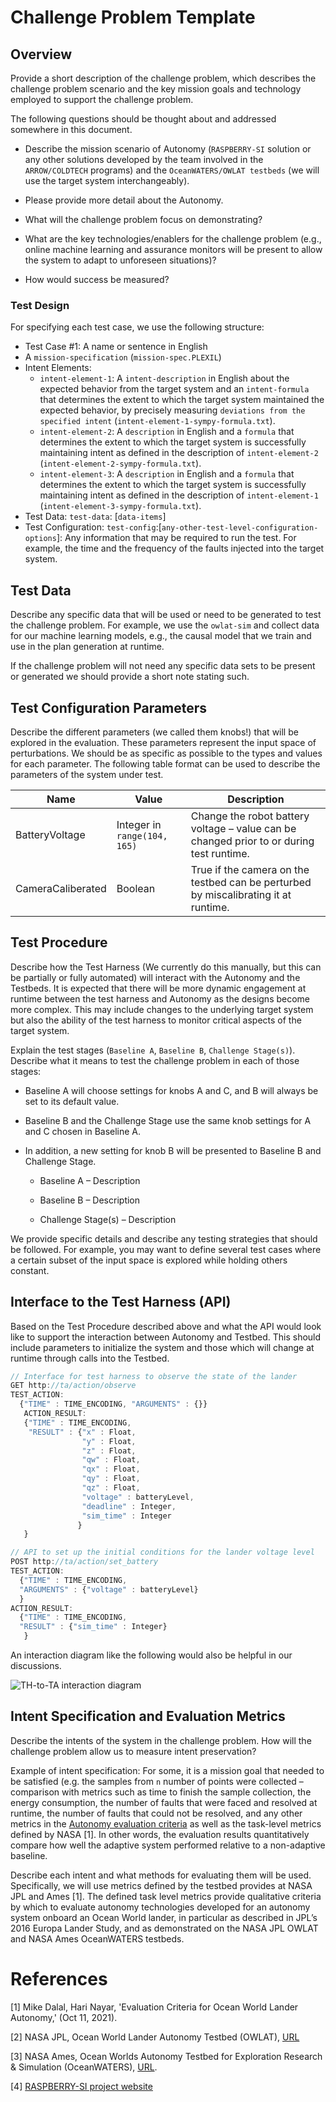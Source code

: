 # Challenge Problem Template

## Overview

Provide a short description of the challenge problem, which describes the challenge problem scenario and the key mission goals and technology employed to support the challenge problem.

The following questions should be thought about and addressed somewhere in this document.

* Describe the mission scenario of  Autonomy (`RASPBERRY-SI` solution or any other solutions developed by the team involved in the `ARROW/COLDTECH` programs) and the `OceanWATERS/OWLAT testbeds` (we will use the target system interchangeably).

* Please provide more detail about the Autonomy.

* What will the challenge problem focus on demonstrating?

* What are the key technologies/enablers for the challenge problem (e.g., online machine learning and assurance monitors will be present to allow the system to adapt to unforeseen situations)?

* How would success be measured?

### Test Design

For specifying each test case, we use the following structure:

- Test Case #1: A name or sentence in English
- A `mission-specification` (`mission-spec.PLEXIL`)
- Intent Elements:
    - `intent-element-1`: A `intent-description` in English about the expected behavior from the target system and an `intent-formula` that determines the extent to which the target system maintained the expected behavior, by precisely measuring `deviations from the specified intent` (`intent-element-1-sympy-formula.txt`). 
    - `intent-element-2`: A `description` in English and a `formula` that determines the extent to which the target system is successfully maintaining intent as defined in the description of `intent-element-2` (`intent-element-2-sympy-formula.txt`). 
    - `intent-element-3`: A `description` in English and a `formula` that determines the extent to which the target system is successfully maintaining intent as defined in the description of `intent-element-1` (`intent-element-3-sympy-formula.txt`). 
- Test Data: `test-data`: [`data-items`]
- Test Configuration: `test-config`:[`any-other-test-level-configuration-options`]: Any information that may be required to run the test. For example, the time and the frequency of the faults injected into the target system. 

## Test Data

Describe any specific data that will be used or need to be generated to test the challenge problem. For example, we use the `owlat-sim` and collect data for our machine learning models, e.g., the causal model that we train and use in the plan generation at runtime.

If the challenge problem will not need any specific data sets to be present or generated we should provide a short note stating such.

## Test Configuration Parameters

Describe the different parameters (we called them knobs!) that will be explored in the evaluation. These parameters represent the input space of perturbations. We should be as specific as possible to the types and values for each parameter. The following table format can be used to describe the parameters of the system under test.

| Name           | Value                        | Description  |
| -------------- | ---------------------------- | ------------ |
| BatteryVoltage | Integer in `range(104, 165)` | Change the robot battery voltage – value can be changed prior to or during test runtime. |
| CameraCaliberated     | Boolean                      | True if the camera on the testbed can be perturbed by miscalibrating it at runtime. |


## Test Procedure

Describe how the Test Harness (We currently do this manually, but this can be partially or fully automated) will interact with the Autonomy and the Testbeds. It is expected that there will be more dynamic engagement at runtime between the test harness and Autonomy as the designs become more complex. This may include changes to the underlying target system but also the ability of the test harness to monitor critical aspects of the target system.

Explain the test stages (`Baseline A`, `Baseline B`, `Challenge Stage(s)`). Describe what it means to test the challenge problem in each of those stages: 

- Baseline A will choose settings for knobs A and C, and B will always be set to its default value.

- Baseline B and the Challenge Stage use the same knob settings for A and C chosen in Baseline A. 

- In addition, a new setting for knob B will be presented to Baseline B and Challenge Stage.

  * Baseline A – Description

  * Baseline B – Description

  * Challenge Stage(s) – Description

We provide specific details and describe any testing strategies that should be followed. For example, you may want to define several test cases where a certain subset of the input space is explored while holding others constant.

## Interface to the Test Harness (API)

Based on the Test Procedure described above and what the API would look like to support the interaction between Autonomy and Testbed. This should include parameters to initialize the system and those which will change at runtime through calls into the Testbed.


```javascript
// Interface for test harness to observe the state of the lander
GET http://ta/action/observe
TEST_ACTION:
  {"TIME" : TIME_ENCODING, "ARGUMENTS" : {}}
   ACTION_RESULT:
   {"TIME" : TIME_ENCODING,
    "RESULT" : {"x" : Float,
                "y" : Float,
                "z" : Float,
                "qw" : Float,
                "qx" : Float,
                "qy" : Float,
                "qz" : Float,
                "voltage" : batteryLevel,
                "deadline" : Integer,
                "sim_time" : Integer
               }
   }
```

```javascript
// API to set up the initial conditions for the lander voltage level
POST http://ta/action/set_battery
TEST_ACTION:
  {"TIME" : TIME_ENCODING,
  "ARGUMENTS" : {"voltage" : batteryLevel}
  }
ACTION_RESULT:
  {"TIME" : TIME_ENCODING,
  "RESULT" : {"sim_time" : Integer}
   }
```

An interaction diagram like the following would also be helpful in our discussions.

![TH-to-TA interaction diagram](figures/template-diagram.png)

## Intent Specification and Evaluation Metrics

Describe the intents of the system in the challenge problem. How will the challenge problem allow us to measure intent preservation?

Example of intent specification: For some, it is a mission goal that needed to be satisfied (e.g. the samples from `n` number of points were collected – comparison with metrics such as time to finish the sample collection, the energy consumption, the number of faults that were faced and resolved at runtime, the number of faults that could not be resolved, and any other metrics in the [Autonomy evaluation criteria](./evaluation-criteria) as well as the task-level metrics defined by NASA [1]. In other words, the evaluation results quantitatively compare how well the adaptive system performed relative to a non-adaptive baseline.

Describe each intent and what methods for evaluating them will be used. Specifically, we will use metrics defined by the testbed provides at NASA JPL and Ames [1]. The defined task level metrics provide qualitative criteria by which to evaluate autonomy technologies developed for an autonomy system onboard an Ocean World lander, in particular as described in JPL’s 2016 Europa Lander Study, and as demonstrated on the NASA JPL OWLAT and NASA Ames OceanWATERS testbeds.

# References

[1] Mike Dalal, Hari Nayar, 'Evaluation Criteria for Ocean World Lander Autonomy,' (Oct 11, 2021).

[2] NASA JPL, Ocean World Lander Autonomy Testbed (OWLAT), 
[URL](https://www-robotics.jpl.nasa.gov/how-we-do-it/systems/ocean-world-lander-autonomy-testbed-owlat/) 

[3] NASA Ames, Ocean Worlds Autonomy Testbed for Exploration Research & Simulation (OceanWATERS), [URL](https://github.com/nasa/ow_simulator). 

[4] [RASPBERRY-SI project website](https://nasa-raspberry-si.github.io/raspberry-si/)